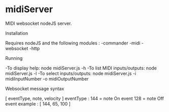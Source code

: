 midiServer
==========

MIDI websocket nodeJS server.

Installation

Requires nodeJS and the following modules :
-commander
-midi
-websocket
-http

Running

-To display help:
 node midiServer.js -h
-To list MIDI inputs/outputs:
 node midiServer.js -l
-To select inputs/outputs:
 node midiServer.js -i midiInputNumber -o midiOutputNumber
 
Websocket message syntax

[ eventType, note, velocity ]
eventType : 144 = note On event
            128 = note Off event
example : [ 144, 65, 100 ]
